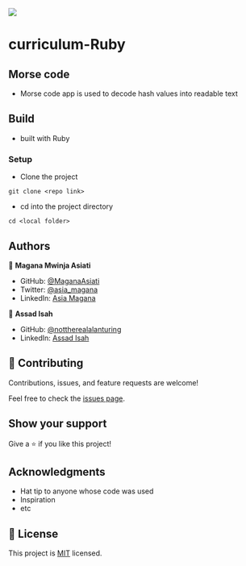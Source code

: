 ![](https://img.shields.io/badge/Microverse-blueviolet)

# curriculum-Ruby

## Morse code

- Morse code app is used to decode hash values into readable text

## Build

- built with Ruby
### Setup

- Clone the project
```terminal
git clone <repo link>
```

- cd into the project directory
```terminal
cd <local folder>
```
## Authors

👤 **Magana Mwinja Asiati**

- GitHub: [@MaganaAsiati ](https://github.com/MaganaAsiati)
- Twitter: [@asia_magana](https://twitter.com/asia_magana)
- LinkedIn: [Asia Magana](https://www.linkedin.com/in/asia-magana-60b451200/)

👤 **Assad Isah**

- GitHub: [@nottherealalanturing](https://github.com/nottherealalanturing)
- LinkedIn: [Assad Isah](https://www.linkedin.com/in/assadisah/)


## 🤝 Contributing

Contributions, issues, and feature requests are welcome!

Feel free to check the [issues page](../../issues/).

## Show your support

Give a ⭐️ if you like this project!

## Acknowledgments

- Hat tip to anyone whose code was used
- Inspiration
- etc

## 📝 License

This project is [MIT](./MIT.md) licensed.